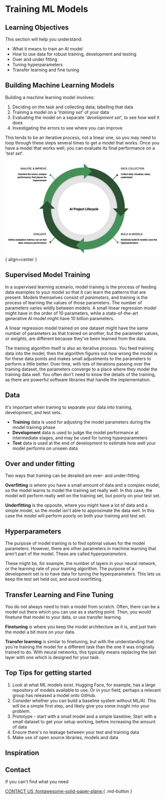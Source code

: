 # Training ML Models

## Learning Objectives

This section will help you understand:

- What it means to train an AI model
- How to use data for robust training, development and testing
- Over and under fitting
- Tuning hyperparameters
- Transfer learning and fine tuning

## Building Machine Learning Models

Building a machine learning model involves:

1. Deciding on the task and collecting data; labelling that data
2. Training a model on a '_training set_' of your data
3. Evaluating the model on a separate '_development set_', to see how well it does
4. Investigating the errors to see where you can improve

This tends to be an iterative process, not a linear one, so you may need to loop through these steps several times to get a model that works. Once you have a model that works well, you can evaluate its final performance on a '_test set_'.

![AI Lifecycle](imgs/ailifecycle.png){ align=center }

## Supervised Model Training
In a supervised learning scenario, model training is the process of feeding data examples to your model so that it can learn the patterns that are present. Models themselves consist of _parameters_, and training is the process of learning the values of those parameters. The number of parameters varies wildly between models. A small linear regression model might have in the order of 10 parameters, while a state-of-the-art generative AI model might have 10 billion parameters. 

A linear regression model trained on one dataset might have the same number of parameters as that trained on another, but the parameter values, or _weights_, are different because they've been learned from the data.


The training algorithm itself is also an iterative process. You feed training data into the model, then the algorithm figures out how wrong the model is for these data points and makes small adjustments to the parameters to perform a little better. Over time, with lots of iterations passing over the training dataset, the parameters converge to a place where they model the training data well. You often don't need to know the details of the training, as there are powerful software libraries that handle the implementation. 




## Data
It's important when training to separate your data into training, development, and test sets.

- **Training** data is used for adjusting the model parameters during the model training phase
- **Development** data is used to judge the model performance at intermediate stages, and may be used for tuning hyperparameters
- **Test** data is used at the end of development to estimate how well your model performs on unseen data


## Over and under fitting

Two ways that training can be derailed are over- and under-fitting.

**Overfitting** is where you have a small amount of data and a complex model, so the model learns to model the training set really well. In this case, the model will perform really well on the training set, but poorly on your test set. 

**Underfitting** is the opposite, where you might have a lot of data and a simple model, so the model isn't able to approximate the data well. In this case the model will perform poorly on both your training and test set. 

## Hyperparameters

The purpose of model training is to find optimal values for the model parameters. However, there are other parameters in machine learning that aren't part of the model. These are called _hyperparameters_.

These might be, for example, the number of layers in your neural network, or the learning rate of your training algorithm. The purpose of a development set is to have data for tuning the hyperparameters. This lets us keep the test set held out, and avoid overfitting.

## Transfer Learning and Fine Tuning
You do not always need to train a model from scratch. Often, there can be a model out there which you can use as a starting point. Then, you would finetune that model to your data, or use transfer learning.

**Finetuning** is where you keep the model architecture as it is, and just train the model a bit more on your data.

**Transfer learning** is similar to finetuning, but with the understanding that you're training the model for a different task than the one it was originally trained to do. With neural networks, this typically means replacing the last layer with one which is designed for your task. 


## Top Tips for getting started

1. Look at what ML models exist. Hugging Face, for example, has a large repository of models available to use. Or in your field, perhaps a relevant group has released a model onto GitHub.
2. Consider whether you can build a baseline system without ML/AI. This will be a simple first step, and likely give you some insight into your problem. 
3. Prototype - start with a small model and a simple baseline; Start with a small dataset to get your setup working, before increasing the amount of data
4. Ensure there's no leakage between your test and training data
5. Make use of open source libraries, models and data

## Inspiration


## Contact

If you can't find what you need

[CONTACT US :fontawesome-solid-paper-plane:](mailto:accelerate-mle@cst.cam.ac.uk){ .md-button }



